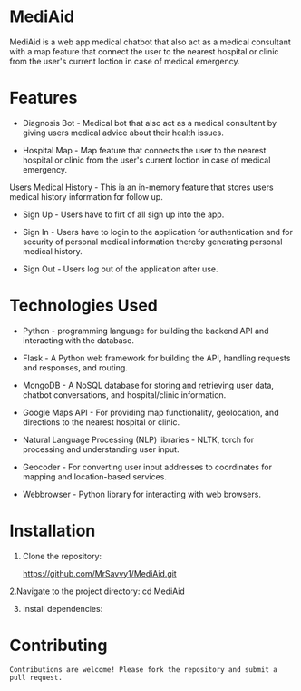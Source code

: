 # MediAid

MediAid is a web app medical chatbot that also act as a medical consultant with a map feature that connect the user to the nearest hospital or clinic from the user's current loction in case of medical emergency.

# Features

-   Diagnosis Bot - Medical bot that also act as a medical consultant by giving users medical advice about their health issues.

-   Hospital Map - Map feature that connects the user to the nearest hospital or clinic from the user's current loction in case of medical emergency.

Users Medical History - This ia an in-memory feature that stores users medical history information for follow up.

-   Sign Up - Users have to firt of all sign up into the app.

-   Sign In - Users have to login to the application for authentication and for security of personal medical information thereby generating personal medical history.

-   Sign Out - Users log out of the application after use.

# Technologies Used

-   Python - programming language for building the backend API and interacting with the database.

-   Flask - A Python web framework for building the API, handling requests and responses, and routing.

-   MongoDB - A NoSQL database for storing and retrieving user data, chatbot conversations, and hospital/clinic information.

-   Google Maps API - For providing map functionality, geolocation, and directions to the nearest hospital or clinic.

-   Natural Language Processing (NLP) libraries - NLTK, torch for processing and understanding user input.

-   Geocoder - For converting user input addresses to coordinates for mapping and location-based services.

-   Webbrowser - Python library for interacting with web browsers.

# Installation

1. Clone the repository:

    https://github.com/MrSavvy1/MediAid.git

2.Navigate to the project directory:
cd MediAid

3. Install dependencies:

# Contributing

    Contributions are welcome! Please fork the repository and submit a pull request.
